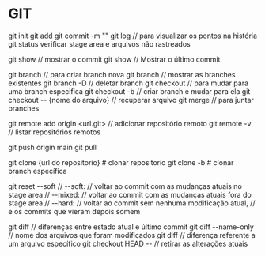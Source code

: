 # GIT

git init
git add <nome-do-arquivo-a-ser-adicionado-a-stage-area>
git commit -m "<mensagem-do-commit>"
git log // para visualizar os pontos na história
git status verificar stage area e arquivos não rastreados
 
git show <hash-do-commit> // mostrar o commit
git show // Mostrar o último commit

git branch <nome-da-branch> // para criar branch nova
git branch // mostrar as branches existentes
git branch -D <nome-da-branch> // deletar branch
git checkout <nome-da-branch> // para mudar para uma branch especifica
git checkout -b <nome-da-branch> // criar branch e mudar para ela
git checkout <hash-do-commit> -- {nome do arquivo} // recuperar arquivo
git merge <nome-da-branch-a-se-juntar> // para juntar branches


git remote add origin <url.git> // adicionar repositório remoto
git remote -v // listar repositórios remotos

git push origin main
git pull

git clone {url do repositorio} # clonar repositorio
git clone -b <branchname> <remote-repo-url> # clonar branch específica

git reset --soft <hash>
// --soft: // voltar ao commit com as mudanças atuais no stage area
// --mixed: // voltar ao commit com as mudanças atuais fora do stage area
// --hard: // voltar ao commit sem nenhuma modificação atual,
          // e os commits que vieram depois somem

git diff // diferenças entre estado atual e último commit
git diff --name-only // nome dos arquivos que foram modificados
git diff <nome-do-arquivo> // diferença referente a um arquivo específico
git checkout HEAD -- <nome-do-arquivo> // retirar as alterações atuais


